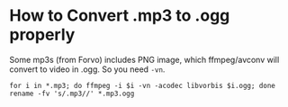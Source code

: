 # How to Convert .mp3 to .ogg properly

Some mp3s (from Forvo) includes PNG image, which ffmpeg/avconv will convert to video in .ogg.
So you need `-vn`.

    for i in *.mp3; do ffmpeg -i $i -vn -acodec libvorbis $i.ogg; done
    rename -fv 's/.mp3//' *.mp3.ogg
